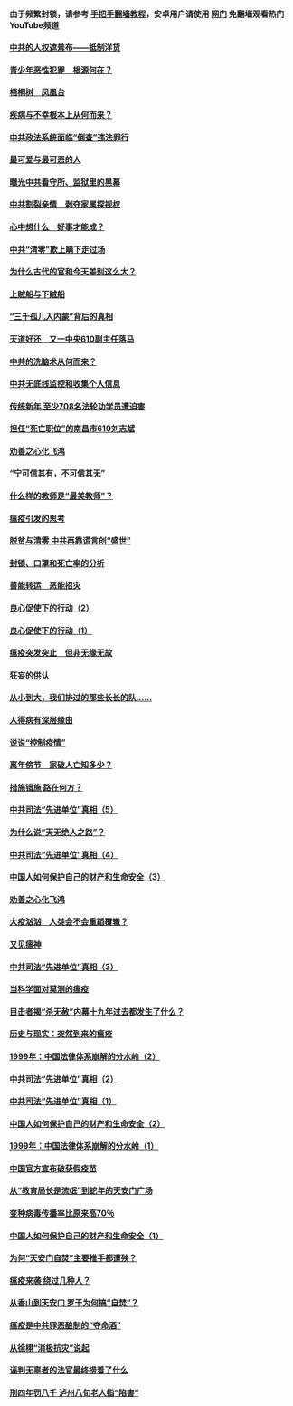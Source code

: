 #### 由于频繁封锁，请参考 [手把手翻墙教程](https://github.com/gfw-breaker/guides/wiki/)，安卓用户请使用 [网门](https://github.com/gfw-breaker/nogfw/blob/master/dl.md?t=03291201) 免翻墙观看热门YouTube频道 

#### [中共的人权遮羞布——抵制洋货](../pages/19/422656.md?t=03291201) 

#### [青少年恶性犯罪　根源何在？](../pages/19/422449.md?t=03291201) 

#### [梧桐树　凤凰台](../pages/19/422442.md?t=03291201) 

#### [疾病与不幸根本上从何而来？](../pages/19/422438.md?t=03291201) 

#### [中共政法系统面临“倒查”违法罪行](../pages/19/422497.md?t=03291201) 

#### [最可爱与最可恶的人](../pages/19/422448.md?t=03291201) 

#### [曝光中共看守所、监狱里的黑幕](../pages/19/422390.md?t=03291201) 

#### [中共割裂亲情　剥夺家属探视权](../pages/19/422364.md?t=03291201) 

#### [心中想什么　好事才能成？](../pages/19/422318.md?t=03291201) 

#### [中共“清零”欺上瞒下走过场](../pages/19/422306.md?t=03291201) 

#### [为什么古代的官和今天差别这么大？](../pages/19/422228.md?t=03291201) 

#### [上贼船与下贼船](../pages/19/422276.md?t=03291201) 

#### [“三千孤儿入内蒙”背后的真相](../pages/19/422229.md?t=03291201) 

#### [天道好还　又一中央610副主任落马](../pages/19/422155.md?t=03291201) 

#### [中共的洗脑术从何而来？](../pages/19/422154.md?t=03291201) 

#### [中共无底线监控和收集个人信息](../pages/19/422039.md?t=03291201) 

#### [传统新年 至少708名法轮功学员遭迫害](../pages/19/421946.md?t=03291201) 

#### [担任“死亡职位”的南昌市610刘志斌](../pages/19/421957.md?t=03291201) 

#### [劝善之心化飞鸿](../pages/19/421164.md?t=03291201) 

#### [“宁可信其有，不可信其无”](../pages/19/421691.md?t=03291201) 

#### [什么样的教师是“最美教师”？](../pages/19/421755.md?t=03291201) 

#### [瘟疫引发的思考](../pages/19/421594.md?t=03291201) 

#### [脱贫与清零 中共再靠谎言创“盛世”](../pages/19/421590.md?t=03291201) 

#### [封锁、口罩和死亡率的分析](../pages/19/421495.md?t=03291201) 

#### [善能转运　恶能招灾](../pages/19/421334.md?t=03291201) 

#### [良心促使下的行动（2）](../pages/19/421361.md?t=03291201) 

#### [良心促使下的行动（1）](../pages/19/421302.md?t=03291201) 

#### [瘟疫突发突止　但非无缘无故](../pages/19/421281.md?t=03291201) 

#### [狂妄的供认](../pages/19/421199.md?t=03291201) 

#### [从小到大，我们排过的那些长长的队……](../pages/19/421243.md?t=03291201) 

#### [人得病有深层缘由](../pages/19/420864.md?t=03291201) 

#### [说说“控制疫情”](../pages/19/420831.md?t=03291201) 

#### [离年傍节　家破人亡知多少？](../pages/19/420563.md?t=03291201) 

#### [措施错施  路在何方？](../pages/19/420076.md?t=03291201) 

#### [中共司法“先进单位”真相（5）](../pages/19/419453.md?t=03291201) 

#### [为什么说“天无绝人之路”？](../pages/19/419618.md?t=03291201) 

#### [中共司法“先进单位”真相（4）](../pages/19/419452.md?t=03291201) 

#### [中国人如何保护自己的财产和生命安全（3）](../pages/19/419405.md?t=03291201) 

#### [劝善之心化飞鸿](../pages/19/418758.md?t=03291201) 

#### [大疫汹汹　人类会不会重蹈覆辙？](../pages/19/419691.md?t=03291201) 

#### [又见瘟神](../pages/19/419225.md?t=03291201) 

#### [中共司法“先进单位”真相（3）](../pages/19/419451.md?t=03291201) 

#### [当科学面对莫测的瘟疫](../pages/19/419625.md?t=03291201) 

#### [目击者揭“杀无赦”内幕十九年过去都发生了什么？](../pages/19/419617.md?t=03291201) 

#### [历史与现实：突然到来的瘟疫](../pages/19/419619.md?t=03291201) 

#### [1999年：中国法律体系崩解的分水岭（2）](../pages/19/419455.md?t=03291201) 

#### [中共司法“先进单位”真相（2）](../pages/19/419450.md?t=03291201) 

#### [中共司法“先进单位”真相（1）](../pages/19/419449.md?t=03291201) 

#### [中国人如何保护自己的财产和生命安全（2）](../pages/19/419404.md?t=03291201) 

#### [1999年：中国法律体系崩解的分水岭（1）](../pages/19/419454.md?t=03291201) 

#### [中国官方宣布破获假疫苗](../pages/19/419504.md?t=03291201) 

#### [从“教育局长是流氓”到蛇年的天安门广场](../pages/19/419470.md?t=03291201) 

#### [变种病毒传播率比原来高70％](../pages/19/419456.md?t=03291201) 

#### [中国人如何保护自己的财产和生命安全（1）](../pages/19/419403.md?t=03291201) 

#### [为何“天安门自焚”主要推手都遭殃？](../pages/19/419348.md?t=03291201) 

#### [瘟疫来袭 绕过几种人？](../pages/19/419349.md?t=03291201) 

#### [从香山到天安门 罗干为何搞“自焚”？](../pages/19/419270.md?t=03291201) 

#### [瘟疫是中共罪恶酿制的“夺命酒”](../pages/19/419223.md?t=03291201) 

#### [从徐栩“消极抗灾”说起](../pages/19/419224.md?t=03291201) 

#### [诬判无辜者的法官最终捞着了什么](../pages/19/419268.md?t=03291201) 

#### [刑四年罚八千 泸州八旬老人指“陷害”](../pages/19/419232.md?t=03291201) 

